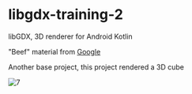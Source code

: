 # libgdx-training-2

libGDX, 3D renderer for Android Kotlin

"Beef" material from [Google](https://developer.android.com/training/graphics/opengl?hl=id)

Another base project, this project rendered a 3D cube

![7](https://github.com/VictorImm/libgdx-training-2/assets/94304163/3c162858-b6d9-480c-b880-51e4a0ba2c5e)

